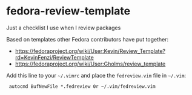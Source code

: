 fedora-review-template
======================

Just a checklist I use when I review packages

Based on templates other Fedora contributors have put together:

 - https://fedoraproject.org/wiki/User:Kevin/Review_Template?rd=KevinFenzi/ReviewTemplate
 - https://fedoraproject.org/wiki/User:Gholms/review_template


Add this line to your `~/.vimrc` and place the `fedreview.vim` file in `~/.vim`:

```
 autocmd BufNewFile *.fedreview 0r ~/.vim/fedreview.vim
```
